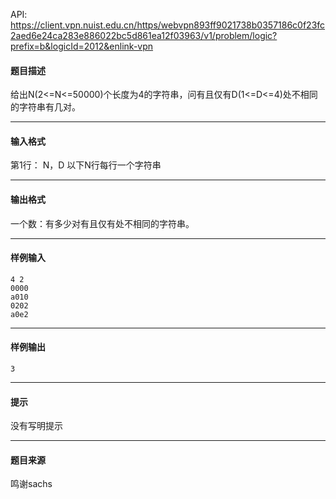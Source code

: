 API: https://client.vpn.nuist.edu.cn/https/webvpn893ff9021738b0357186c0f23fc2aed6e24ca283e886022bc5d861ea12f03963/v1/problem/logic?prefix=b&logicId=2012&enlink-vpn

#### 题目描述

给出N(2<=N<=50000)个长度为4的字符串，问有且仅有D(1<=D<=4)处不相同的字符串有几对。

---

#### 输入格式

第1行： N，D 以下N行每行一个字符串

---

#### 输出格式

一个数：有多少对有且仅有处不相同的字符串。

---

#### 样例输入
```
4 2
0000
a010
0202
a0e2

```

---

#### 样例输出
```
3
```

---

#### 提示

没有写明提示

---

#### 题目来源

鸣谢sachs
